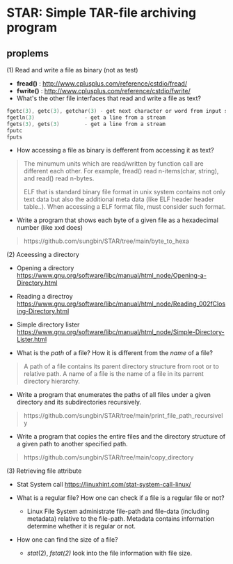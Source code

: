# STAR: Simple TAR-file archiving program

## proplems
(1) Read and write a file as binary (not as test)
+ __fread()__ : <http://www.cplusplus.com/reference/cstdio/fread/>  
+ __fwrite()__ : <http://www.cplusplus.com/reference/cstdio/fwrite/>  
+ What's the other file interfaces that read and write a file as text?  
```C
fgetc(3), getc(3), getchar(3) - get next character or word from input stream
fgetln(3)                - get a line from a stream
fgets(3), gets(3)        - get a line from a stream
fputc
fputs
```
+ How accessing a file as binary is defferent from accessing it as text?  
<blockquote>
The minumum units which are read/written by function call are different each other. For example, fread() read n-items(char, string), and read() read n-bytes.

ELF that is standard binary file format in unix system contains not only text data but also the additional meta data (like ELF header header table..). When accessing a ELF format file, must consider such format.
</blockquote>

+ Write a program that shows each byte of a given file as a hexadecimal number (like xxd does) 
<blockquote> https://github.com/sungbin/STAR/tree/main/byte_to_hexa</blockquote>

(2) Aceessing a directory
+ Opening a directory  <https://www.gnu.org/software/libc/manual/html_node/Opening-a-Directory.html>

+ Reading a directroy  <https://www.gnu.org/software/libc/manual/html_node/Reading_002fClosing-Directory.html>
  
+ Simple directory lister  <https://www.gnu.org/software/libc/manual/html_node/Simple-Directory-Lister.html>  

+ What is the _path_ of a file? How it is different from the _name_ of a file?  
<blockquote>
A path of a file contains its parent directory structure from root or to relative path. A name of a file is the name of a file in its parrent directory hierarchy.
</blockquote>

+ Write a program that enumerates the paths of all files under a given directory and its subdirectories recursively.  
<blockquote> https://github.com/sungbin/STAR/tree/main/print_file_path_recursively</blockquote>

+ Write a program that copies the entire files and the directory structure of a given path to another specified path.  
<blockquote> https://github.com/sungbin/STAR/tree/main/copy_directory</blockquote>

(3) Retrieving file attribute
+ Stat System call <https://linuxhint.com/stat-system-call-linux/>
+ What is a regular file? How one can check if a file is a regular file or not?

  - Linux File System administrate file-path and file-data (including metadata) relative to the file-path. Metadata contains information determine whether it is regular or not.

+ How one can find the size of a file?
  - _stat_(2), _fstat(2)_ look into the file information with file size.
